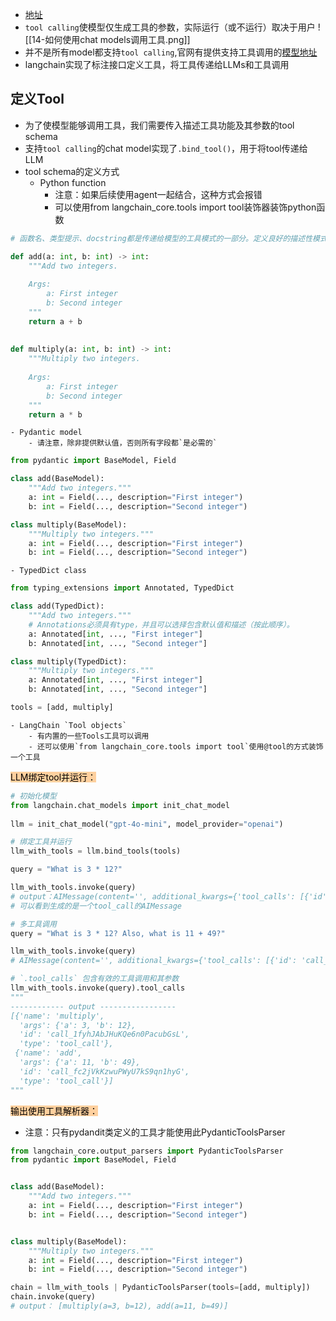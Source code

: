 - [地址](https://python.langchain.com/docs/how_to/tool_calling/)
- `tool calling`使模型仅生成工具的参数，实际运行（或不运行）取决于用户
![[14-如何使用chat models调用工具.png]]
- 并不是所有model都支持`tool calling`,官网有提供支持工具调用的[模型地址](https://python.langchain.com/docs/integrations/chat/)
- langchain实现了标注接口定义工具，将工具传递给LLMs和工具调用

## 定义Tool
- 为了使模型能够调用工具，我们需要传入描述工具功能及其参数的tool schema
- 支持`tool calling`的chat model实现了`.bind_tool()`，用于将tool传递给LLM
- tool schema的定义方式
	- Python function
		- 注意：如果后续使用agent一起结合，这种方式会报错
		- 可以使用from langchain_core.tools import tool装饰器装饰python函数
```python
# 函数名、类型提示、docstring都是传递给模型的工具模式的一部分。定义良好的描述性模式是快速工程的扩展，是使模型性能良好的重要组成部分。

def add(a: int, b: int) -> int:  
	"""Add two integers.  
	  
	Args:  
		a: First integer  
		b: Second integer  
	"""  
	return a + b  
  
  
def multiply(a: int, b: int) -> int:  
	"""Multiply two integers.  
	  
	Args:  
		a: First integer  
		b: Second integer  
	"""  
	return a * b

```
	- Pydantic model
		- 请注意，除非提供默认值，否则所有字段都`是必需的`
```python
from pydantic import BaseModel, Field

class add(BaseModel):
    """Add two integers."""
    a: int = Field(..., description="First integer")
    b: int = Field(..., description="Second integer")

class multiply(BaseModel):
    """Multiply two integers."""
    a: int = Field(..., description="First integer")
    b: int = Field(..., description="Second integer")
```
	- TypedDict class
```python
from typing_extensions import Annotated, TypedDict

class add(TypedDict):
    """Add two integers."""
    # Annotations必须具有type，并且可以选择包含默认值和描述（按此顺序）。
    a: Annotated[int, ..., "First integer"]
    b: Annotated[int, ..., "Second integer"]

class multiply(TypedDict):
    """Multiply two integers."""
    a: Annotated[int, ..., "First integer"]
    b: Annotated[int, ..., "Second integer"]

tools = [add, multiply]
```
	- LangChain `Tool objects`
		- 有内置的一些Tools工具可以调用
		- 还可以使用`from langchain_core.tools import tool`使用@tool的方式装饰一个工具


<mark style="background: #FFB86CA6;">LLM绑定tool并运行：</mark>
```python
# 初始化模型
from langchain.chat_models import init_chat_model  
  
llm = init_chat_model("gpt-4o-mini", model_provider="openai")

# 绑定工具并运行
llm_with_tools = llm.bind_tools(tools)

query = "What is 3 * 12?"

llm_with_tools.invoke(query)
# output：AIMessage(content='', additional_kwargs={'tool_calls': [{'id': 'call_iXj4DiW1p7WLjTAQMRO0jxMs', 'function': {'arguments': '{"a":3,"b":12}', 'name': 'multiply'}, 'type': 'function'}], 'refusal': None}, response_metadata={'token_usage': {'completion_tokens': 17, 'prompt_tokens': 80, 'total_tokens': 97}, 'model_name': 'gpt-4o-mini-2024-07-18', 'system_fingerprint': 'fp_483d39d857', 'finish_reason': 'tool_calls', 'logprobs': None}, id='run-0b620986-3f62-4df7-9ba3-4595089f9ad4-0', tool_calls=[{'name': 'multiply', 'args': {'a': 3, 'b': 12}, 'id': 'call_iXj4DiW1p7WLjTAQMRO0jxMs', 'type': 'tool_call'}], usage_metadata={'input_tokens': 80, 'output_tokens': 17, 'total_tokens': 97})
# 可以看到生成的是一个tool_call的AIMessage

# 多工具调用
query = "What is 3 * 12? Also, what is 11 + 49?"

llm_with_tools.invoke(query)
# AIMessage(content='', additional_kwargs={'tool_calls': [{'id': 'call_chVsrnjW8n5HiO0LFN8f5zUg', 'function': {'arguments': '{"a": 3, "b": 12}', 'name': 'multiply'}, 'type': 'function'}, {'id': 'call_VHM7aCfaL5LbQ0hwDZ4hxkFL', 'function': {'arguments': '{"a": 11, "b": 49}', 'name': 'add'}, 'type': 'function'}], 'refusal': None}, response_metadata={'token_usage': {'completion_tokens': 51, 'prompt_tokens': 109, 'total_tokens': 160, 'completion_tokens_details': {'accepted_prediction_tokens': 0, 'audio_tokens': 0, 'reasoning_tokens': 0, 'rejected_prediction_tokens': 0}, 'prompt_tokens_details': {'audio_tokens': 0, 'cached_tokens': 0}}, 'model_name': 'gpt-4o-mini-2024-07-18', 'system_fingerprint': 'fp_b8bc95a0ac', 'finish_reason': 'tool_calls', 'logprobs': None}, id='run-0d0be08d-7254-4bf9-83f8-6f63a844aa40-0', tool_calls=[{'name': 'multiply', 'args': {'a': 3, 'b': 12}, 'id': 'call_chVsrnjW8n5HiO0LFN8f5zUg', 'type': 'tool_call'}, {'name': 'add', 'args': {'a': 11, 'b': 49}, 'id': 'call_VHM7aCfaL5LbQ0hwDZ4hxkFL', 'type': 'tool_call'}], usage_metadata={'input_tokens': 109, 'output_tokens': 51, 'total_tokens': 160, 'input_token_details': {'audio': 0, 'cache_read': 0}, 'output_token_details': {'audio': 0, 'reasoning': 0}})

# `.tool_calls` 包含有效的工具调用和其参数
llm_with_tools.invoke(query).tool_calls
"""
------------ output -----------------
[{'name': 'multiply',
  'args': {'a': 3, 'b': 12},
  'id': 'call_1fyhJAbJHuKQe6n0PacubGsL',
  'type': 'tool_call'},
 {'name': 'add',
  'args': {'a': 11, 'b': 49},
  'id': 'call_fc2jVkKzwuPWyU7kS9qn1hyG',
  'type': 'tool_call'}]
"""
```
<mark style="background: #FFB86CA6;">输出使用工具解析器：</mark>
- 注意：只有pydandit类定义的工具才能使用此PydanticToolsParser
```python
from langchain_core.output_parsers import PydanticToolsParser
from pydantic import BaseModel, Field


class add(BaseModel):
    """Add two integers."""
    a: int = Field(..., description="First integer")
    b: int = Field(..., description="Second integer")


class multiply(BaseModel):
    """Multiply two integers."""
    a: int = Field(..., description="First integer")
    b: int = Field(..., description="Second integer")

chain = llm_with_tools | PydanticToolsParser(tools=[add, multiply])
chain.invoke(query)
# output： [multiply(a=3, b=12), add(a=11, b=49)]
```